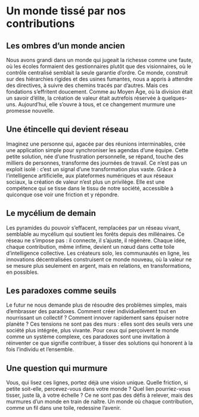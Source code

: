 # Un monde tissé par nos contributions

## Les ombres d’un monde ancien

Nous avons grandi dans un monde qui jugeait la richesse comme une faute, où les écoles formaient des gestionnaires plutôt que des visionnaires, où le contrôle centralisé semblait la seule garantie d’ordre. Ce monde, construit sur des hiérarchies rigides et des usines fumantes, nous a appris à attendre des directives, à suivre des chemins tracés par d’autres. Mais ces fondations s’effritent doucement. Comme au Moyen Âge, où la division était un savoir d’élite, la création de valeur était autrefois réservée à quelques-uns. Aujourd’hui, elle s’ouvre à tous, et ce changement murmure une promesse nouvelle.

## Une étincelle qui devient réseau

Imaginez une personne qui, agacée par des réunions interminables, crée une application simple pour synchroniser les agendas d’une équipe. Cette petite solution, née d’une frustration personnelle, se répand, touche des milliers de personnes, transforme des journées de travail. Ce n’est pas un exploit isolé : c’est un signal d’une transformation plus vaste. Grâce à l’intelligence artificielle, aux plateformes numériques et aux réseaux sociaux, la création de valeur n’est plus un privilège. Elle est une compétence qui se tisse dans le tissu de notre société, accessible à quiconque ose voir une friction et y répondre.

## Le mycélium de demain

Les pyramides du pouvoir s’effacent, remplacées par un réseau vivant, semblable au mycélium qui soutient les forêts depuis des millénaires. Ce réseau ne s’impose pas : il connecte, il s’ajuste, il régénère. Chaque idée, chaque contribution, même infime, devient un nœud dans cette toile d’intelligence collective. Les créateurs solo, les communautés en ligne, les innovations décentralisées construisent ce monde nouveau, où la valeur ne se mesure plus seulement en argent, mais en relations, en transformations, en possibles.

## Les paradoxes comme seuils

Le futur ne nous demande plus de résoudre des problèmes simples, mais d’embrasser des paradoxes. Comment créer individuellement tout en nourrissant un collectif ? Comment innover rapidement sans épuiser notre planète ? Ces tensions ne sont pas des murs : elles sont des seuils vers une société plus intégrée, plus vivante. Pour ceux qui perçoivent le monde comme un système complexe, ces paradoxes sont une invitation à réinventer ce que signifie contribuer, à tisser des solutions qui honorent à la fois l’individu et l’ensemble.

## Une question qui murmure

Vous, qui lisez ces lignes, portez déjà une vision unique. Quelle friction, si petite soit-elle, percevez-vous dans votre monde ? Quel lien pourriez-vous tisser, juste là, à votre échelle ? Ce ne sont pas des défis à relever, mais des murmures d’un monde en train de naître. Un monde où chaque contribution, comme un fil dans une toile, redessine l’avenir.